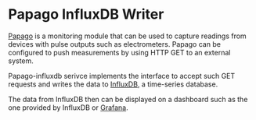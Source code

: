 # Papago InfluxDB Writer
[Papago](https://www.papouch.com/cz/shop/product/papago-th-2di-do-eth/) is a monitoring module that can be used to capture readings from devices with pulse outputs such as electrometers. Papago can be configured to push measurements by using HTTP GET to an external system. 

Papago-influxdb serivce implements the interface to accept such GET requests and writes the data to [InfluxDB](https://www.influxdata.com/time-series-platform/), a time-series database. 

The data from InfluxDB then can be displayed on a dashboard such as the one provided by InfluxDB or [Grafana](https://grafana.com/). 
